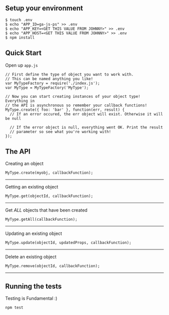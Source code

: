 ## Setup your environment

```
$ touch .env
$ echo "APP_ID=ga-js-ps" >> .env
$ echo "APP_KEY=<GET THIS VALUE FROM JOHNNY>" >> .env
$ echo "APP_HOST=<GET THIS VALUE FROM JOHNNY>" >> .env
$ npm install
```

## Quick Start

Open up `app.js`

```
// First define the type of object you want to work with. 
// This can be named anything you like!
var MyTypeFactory = require('./index.js');
var MyType = MyTypeFactory('MyType');

// Now you can start creating instances of your object type! Everything in 
// the API is asynchronous so remember your callback functions!
MyType.create({ foo: 'bar' }, function(err, result) {
  // If an error occured, the err object will exist. Otherwise it will be null
  
  // If the error object is null, everything went OK. Print the result
  // parameter so see what you're working with!
});
```

## The API

Creating an object

```
MyType.create(myobj, callbackFunction);
```

----

Getting an existing object

```
MyType.get(objectId, callbackFunction);
```

----

Get *ALL* objects that have been created

```
MyType.getAll(callbackFunction);
```

----

Updating an existing object

```
MyType.update(objectId, updatedProps, callbackFunction);
```

----

Delete an existing object

```
MyType.remove(objectId, callbackFunction);
```

----

## Running the tests

Testing is Fundamental :)

```
npm test
```